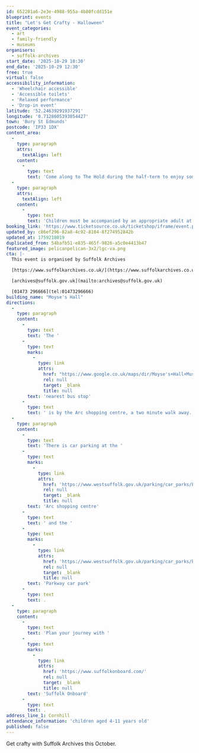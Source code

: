 ```yaml
---
id: 652281a6-2e3e-4988-955a-4b80fcdd151e
blueprint: events
title: "Let's Get Crafty - Halloween"
event_categories:
  - art
  - family-friendly
  - museums
organisers:
  - suffolk-archives
start_date: '2025-10-29 10:30'
end_date: '2025-10-29 12:30'
free: true
virtual: false
accessibility_information:
  - 'Wheelchair accessible'
  - 'Accessible toilets'
  - 'Relaxed performance'
  - 'Drop-in event'
latitude: '52.24639291937291'
longitude: '0.7128605393854427'
town: 'Bury St Edmunds'
postcode: 'IP33 1DX'
content_area:
  -
    type: paragraph
    attrs:
      textAlign: left
    content:
      -
        type: text
        text: 'Come along to The Hold during the half-term to enjoy some family friendly spooky crafty fun!'
  -
    type: paragraph
    attrs:
      textAlign: left
    content:
      -
        type: text
        text: 'Children must be accompanied by an appropriate adult at all times.'
booking_link: 'https://www.ticketsource.co.uk/ticketshop/iframe/event.php?eventhash=e-mqykrk&target=&iframe=true'
updated_by: c86ef296-82a8-4c92-8104-8f274952842b
updated_at: 1759218019
duplicated_from: 54bafb51-e835-465f-9826-a5c0e4413b47
featured_image: pelicanpelican-3x2/lgc-va.png
cta: |-
  This event is organised by Suffolk Archives

  [https://www.suffolkarchives.co.uk/](https://www.suffolkarchives.co.uk/)

  [archives@suffolk.gov.uk](mailto:archives@suffolk.gov.uk)

  [01473 296666](tel:01473296666)
building_name: "Moyse's Hall"
directions:
  -
    type: paragraph
    content:
      -
        type: text
        text: 'The '
      -
        type: text
        marks:
          -
            type: link
            attrs:
              href: "https://www.google.co.uk/maps/dir/Moyse's+Hall+Museum/Arc+Shopping+Centre,+Bury+Saint+Edmunds+IP33+1BX/@52.2457917,0.7113596,18.46z/data=!4m14!4m13!1m5!1m1!1s0x47d84c4450c9685f:0x4ad58dd8dc7b9a0b!2m2!1d0.7128814!2d52.2462523!1m5!1m1!1s0x47d84c4447b43985:0x9b89039b56d800ed!2m2!1d0.711212!2d52.245625!3e2?entry=ttu&g_ep=EgoyMDI1MDUyMS4wIKXMDSoASAFQAw%3D%3D"
              rel: null
              target: _blank
              title: null
        text: 'nearest bus stop'
      -
        type: text
        text: ' is by the Arc shopping centre, a two minute walk away.'
  -
    type: paragraph
    content:
      -
        type: text
        text: 'There is car parking at the '
      -
        type: text
        marks:
          -
            type: link
            attrs:
              href: 'https://www.westsuffolk.gov.uk/parking/car_parks/bse_car_parks/cattle-market-car-park.cfm'
              rel: null
              target: _blank
              title: null
        text: 'Arc shopping centre'
      -
        type: text
        text: ' and the '
      -
        type: text
        marks:
          -
            type: link
            attrs:
              href: 'https://www.westsuffolk.gov.uk/parking/car_parks/bse_car_parks/parkway-multi-storey-car-park.cfm'
              rel: null
              target: _blank
              title: null
        text: 'Parkway car park'
      -
        type: text
        text: .
  -
    type: paragraph
    content:
      -
        type: text
        text: 'Plan your journey with '
      -
        type: text
        marks:
          -
            type: link
            attrs:
              href: 'https://www.suffolkonboard.com/'
              rel: null
              target: _blank
              title: null
        text: 'Suffolk Onboard'
      -
        type: text
        text: .
address_line_1: Cornhill
attendance_information: 'children aged 4-11 years old'
published: false
---
```

Get crafty with Suffolk Archives this October.